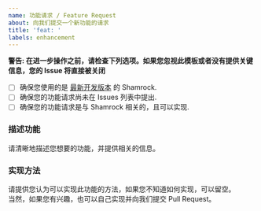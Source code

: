 ```yaml
---
name: 功能请求 / Feature Request
about: 向我们提交一个新功能的请求
title: 'feat: '
labels: enhancement
---
```


**警告: 在进一步操作之前，请检查下列选项。如果您忽视此模板或者没有提供关键信息，您的 Issue 将直接被关闭**

- [ ] 确保您使用的是 [最新开发版本][actions-link] 的 Shamrock.
- [ ] 确保您的功能请求尚未在 Issues 列表中提出.
- [ ] 确保您的功能请求是与 Shamrock 相关的，且可以实现.

### 描述功能

请清晰地描述您想要的功能，并提供相关的信息。

### 实现方法

请提供您认为可以实现此功能的方法，如果您不知道如何实现，可以留空。  
当然，如果您有兴趣，也可以自己实现并向我们提交 Pull Request。

[actions-link]: https://github.com/linxinrao/Shamrock/actions/workflows/build-apk.yml

